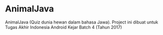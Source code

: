# AnimalJava
AnimalJava (Quiz dunia hewan dalam bahasa Jawa). Project ini dibuat untuk Tugas Akhir Indonesia Android Kejar Batch 4 (Tahun 2017)
